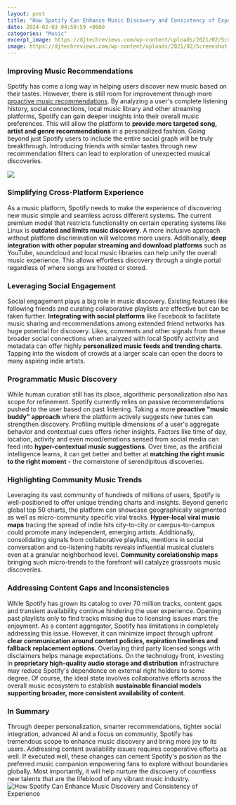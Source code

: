 ```yaml
---
layout: post
title: "How Spotify Can Enhance Music Discovery and Consistency of Experience"
date: 2024-02-03 04:59:59 +0000
categories: "Music"
excerpt_image: https://djtechreviews.com/wp-content/uploads/2021/02/Screenshot-2021-02-24-at-10.55.08-2048x1133.png
image: https://djtechreviews.com/wp-content/uploads/2021/02/Screenshot-2021-02-24-at-10.55.08-2048x1133.png
---
```


### Improving Music Recommendations
Spotify has come a long way in helping users discover new music based on their tastes. However, there is still room for improvement through more [proactive music recommendations](https://store.fi.io.vn/collection/agostini). By analyzing a user's complete listening history, social connections, local music library and other streaming platforms, Spotify can gain deeper insights into their overall music preferences. This will allow the platform to **provide more targeted song, artist and genre recommendations** in a personalized fashion. Going beyond just Spotify users to include the entire social graph will be truly breakthrough. Introducing friends with similar tastes through new recommendation filters can lead to exploration of unexpected musical discoveries. 

![](https://djtechreviews.com/wp-content/uploads/2021/02/Screenshot-2021-02-24-at-10.56.55-2048x1133.png)
### Simplifying Cross-Platform Experience  
As a music platform, Spotify needs to make the experience of discovering new music simple and seamless across different systems. The current premium model that restricts functionality on certain operating systems like Linux is **outdated and limits music discovery**. A more inclusive approach without platform discrimination will welcome more users. Additionally, **deep integration with other popular streaming and download platforms** such as YouTube, soundcloud and local music libraries can help unify the overall music experience. This allows effortless discovery through a single portal regardless of where songs are hosted or stored.
### Leveraging Social Engagement
Social engagement plays a big role in music discovery. Existing features like following friends and curating collaborative playlists are effective but can be taken further. **Integrating with social platforms** like Facebook to facilitate music sharing and recommendations among extended friend networks has huge potential for discovery. Likes, comments and other signals from these broader social connections when analyzed with local Spotify activity and metadata can offer highly **personalized music feeds and trending charts**. Tapping into the wisdom of crowds at a larger scale can open the doors to many aspiring indie artists.  
### Programmatic Music Discovery
While human curation still has its place, algorithmic personalization also has scope for refinement. Spotify currently relies on passive recommendations pushed to the user based on past listening. Taking a more **proactive "music buddy" approach** where the platform actively suggests new tunes can strengthen discovery. Profiling multiple dimensions of a user's aggregate behavior and contextual cues offers richer insights. Factors like time of day, location, activity and even mood/emotions sensed from social media can feed into **hyper-contextual music suggestions**. Over time, as the artificial intelligence learns, it can get better and better at **matching the right music to the right moment** - the cornerstone of serendipitous discoveries.
### Highlighting Community Music Trends
Leveraging its vast community of hundreds of millions of users, Spotify is well-positioned to offer unique trending charts and insights. Beyond generic global top 50 charts, the platform can showcase geographically segmented as well as micro-community specific viral tracks. **Hyper-local viral music maps** tracing the spread of indie hits city-to-city or campus-to-campus could promote many independent, emerging artists. Additionally, consolidating signals from collaborative playlists, mentions in social conversation and co-listening habits reveals influential musical clusters even at a granular neighborhood level. **Community corelationship maps** bringing such micro-trends to the forefront will catalyze grassroots music discoveries. 
### Addressing Content Gaps and Inconsistencies 
While Spotify has grown its catalog to over 70 million tracks, content gaps and transient availability continue hindering the user experience. Opening past playlists only to find tracks missing due to licensing issues mars the enjoyment. As a content aggregator, Spotify has limitations in completely addressing this issue. However, it can minimize impact through upfront **clear communication around content policies, expiration timelines and fallback replacement options**. Overlaying third party licensed songs with disclaimers helps manage expectations. On the technology front, investing in **proprietary high-quality audio storage and distribution** infrastructure may reduce Spotify's dependence on external right holders to some degree. Of course, the ideal state involves collaborative efforts across the overall music ecosystem to establish **sustainable financial models supporting broader, more consistent availability of content**.
### In Summary
Through deeper personalization, smarter recommendations, tighter social integration, advanced AI and a focus on community, Spotify has tremendous scope to enhance music discovery and bring more joy to its users. Addressing content availability issues requires cooperative efforts as well. If executed well, these changes can cement Spotify's position as the preferred music companion empowering fans to explore without boundaries globally. Most importantly, it will help nurture the discovery of countless new talents that are the lifeblood of any vibrant music industry.
![How Spotify Can Enhance Music Discovery and Consistency of Experience](https://djtechreviews.com/wp-content/uploads/2021/02/Screenshot-2021-02-24-at-10.55.08-2048x1133.png)